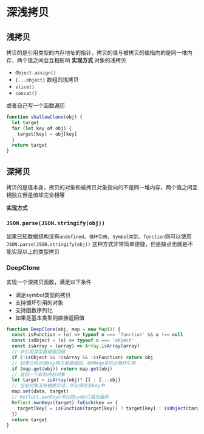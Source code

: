 # 深浅拷贝

## 浅拷贝
拷贝的是引用类型的内存地址的指针，拷贝的值与被拷贝的值指向的是同一堆内存，两个值之间会互相影响
**实现方式**
对象的浅拷贝
  - `Object.assign()`
  - `{...object}`
数组的浅拷贝
- `slice()`
- `concat()`

或者自己写一个函数遍历
```javascript
function shallowClone(obj) {
  let target
  for (let key of obj) {
    target[key] = obj[key]
  }
  return target
}
```

## 深拷贝
拷贝的是值本身，拷贝的对象和被拷贝对象指向的不是同一堆内存，两个值之间互相独立但是值却完全相等

**实现方式**
### `JSON.parse(JSON.stringify(obj))`
如果已知数据结构没有`undefined`、`循环引用`、`Symbol类型`、`function`则可以使用`JSON.parse(JSON.stringify(obj))`
这种方式非常简单便捷，但是缺点也就是不能实现以上的类型拷贝

### DeepClone
实现一个深拷贝函数，满足以下条件
- 满足symbol类型的拷贝
- 支持循环引用的对象
- 支持函数序列化
- 如果是基本类型则直接返回值

```javascript
function DeepClone(obj, map = new Map()) {
  const isFunction = (o) => typeof o === 'function' && o !== null
  const isObject = (o) => typeof o === 'object'
  const isArray = (array) => Array.isArray(array)
  // 非引用类型直接返回值
  if (!isObject && !isArray && !isFunction) return obj
  // 如果已经对该key拷贝直接返回，使用map来防止循环引用
  if (map.get(obj)) return map.get(obj)
  // 返回一个新的内存对象
  let target = isArray(obj)? [] : {...obj}
  // 当前对象没有被拷贝过，所以保存到key中
  map.set(data, target)
  // Reflect.ownKeys可以把symbol属性遍历
  Reflect.ownKeys(target).foEach(key => {
    target[key] = isFunction(target[key]) ? target[key] : isObject(target[key]) ? DeepClone(target[key]) : target[key]
  })
  return target
}
```

